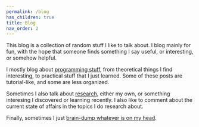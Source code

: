 ```yaml
---
permalink: /blog
has_children: true
title: Blog
nav_order: 2
---
```


This blog is a collection of random stuff I like to talk about.
I blog mainly for fun, with the hope that someone finds something
I say useful, or interesting, or somehow helpful. 

I mostly blog about [programming stuff](/blog/programming.md), from
theoretical things I find interesting, to practical stuff that I just learned.
Some of these posts are tutorial-like, and some are less organized.

Sometimes I also talk about [research](/blog/research.md),
either my own, or something interesing I discovered or learning recently.
I also like to comment about the current state of affairs in the topics
I do research about.

Finally, sometimes I just [brain-dump whatever is on my head](/blog/rants.md).
